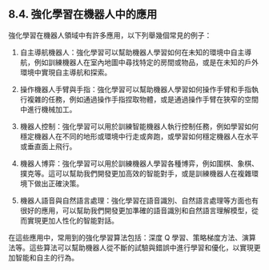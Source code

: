 ## 8.4. 強化學習在機器人中的應用

強化學習在機器人領域中有許多應用，以下列舉幾個常見的例子：

1. 自主導航機器人：強化學習可以幫助機器人學習如何在未知的環境中自主導航，例如訓練機器人在室內地圖中尋找特定的房間或物品，或是在未知的戶外環境中實現自主導航和探索。

2. 操作機器人手臂與手指：強化學習可以幫助機器人學習如何操作手臂和手指執行複雜的任務，例如通過操作手指捏取物體，或是通過操作手臂在狹窄的空間中進行機械加工。

3. 機器人控制：強化學習可以用於訓練智能機器人執行控制任務，例如學習如何穩定機器人在不同的地形或環境中行走或奔跑，或學習如何穩定機器人在水平或垂直面上飛行。

4. 機器人博弈：強化學習可以用於訓練機器人學習各種博弈，例如圍棋、象棋、撲克等。這可以幫助我們開發更加高效的智能對手，或是訓練機器人在複雜環境下做出正確決策。

5. 機器人語音與自然語言處理：強化學習在語音識別、自然語言處理等方面也有很好的應用，可以幫助我們開發更加準確的語音識別和自然語言理解模型，從而實現更加人性化的智能對話。

在這些應用中，常用到的強化學習算法包括：深度 Q 學習、策略梯度方法、演算法等。這些算法可以幫助機器人從不斷的試驗與錯誤中進行學習和優化，以實現更加智能和自主的行為。